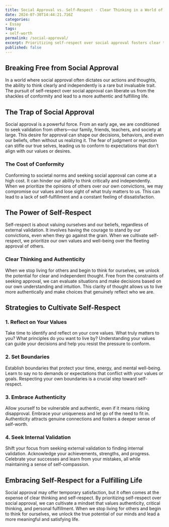 ```yaml
---
title: Social Approval vs. Self-Respect - Clear Thinking in a World of Conformity
date: 2024-07-30T14:44:21.716Z
categories:
- Essay
tags:
- self-worth
permalink: /social-approval/
excerpt: Prioritizing self-respect over social approval fosters clear thinking, authenticity, and personal fulfillment by allowing individuals to live according to their own values rather than conforming to external expectations.
published: false
---
```

## Breaking Free from Social Approval
In a world where social approval often dictates our actions and thoughts, the ability to think clearly and independently is a rare but invaluable trait. The pursuit of self-respect over social approval can liberate us from the shackles of conformity and lead to a more authentic and fulfilling life.

## The Trap of Social Approval
Social approval is a powerful force. From an early age, we are conditioned to seek validation from others—our family, friends, teachers, and society at large. This desire for approval can shape our decisions, behaviors, and even our beliefs, often without us realizing it. The fear of judgment or rejection can stifle our true selves, leading us to conform to expectations that don't align with our values or desires.

### The Cost of Conformity
Conforming to societal norms and seeking social approval can come at a high cost. It can hinder our ability to think critically and independently. When we prioritize the opinions of others over our own convictions, we may compromise our values and lose sight of what truly matters to us. This can lead to a lack of self-fulfillment and a constant feeling of dissatisfaction.

## The Power of Self-Respect
Self-respect is about valuing ourselves and our beliefs, regardless of external validation. It involves having the courage to stand by our convictions, even when they go against the grain. When we cultivate self-respect, we prioritize our own values and well-being over the fleeting approval of others.

### Clear Thinking and Authenticity
When we stop living for others and begin to think for ourselves, we unlock the potential for clear and independent thought. Free from the constraints of seeking approval, we can evaluate situations and make decisions based on our own understanding and intuition. This clarity of thought allows us to live more authentically and make choices that genuinely reflect who we are.

## Strategies to Cultivate Self-Respect
### 1. Reflect on Your Values
Take time to identify and reflect on your core values. What truly matters to you? What principles do you want to live by? Understanding your values can guide your decisions and help you resist the pressure to conform.

### 2. Set Boundaries
Establish boundaries that protect your time, energy, and mental well-being. Learn to say no to demands or expectations that conflict with your values or goals. Respecting your own boundaries is a crucial step toward self-respect.

### 3. Embrace Authenticity
Allow yourself to be vulnerable and authentic, even if it means risking disapproval. Embrace your uniqueness and let go of the need to fit in. Authenticity attracts genuine connections and fosters a deeper sense of self-worth.

### 4. Seek Internal Validation
Shift your focus from seeking external validation to finding internal validation. Acknowledge your achievements, strengths, and progress. Celebrate your successes and learn from your mistakes, all while maintaining a sense of self-compassion.

## Embracing Self-Respect for a Fulfilling Life
Social approval may offer temporary satisfaction, but it often comes at the expense of clear thinking and self-respect. By prioritizing self-respect over social approval, we can cultivate a mindset that values authenticity, critical thinking, and personal fulfillment. When we stop living for others and begin to think for ourselves, we unlock the true potential of our minds and lead a more meaningful and satisfying life.